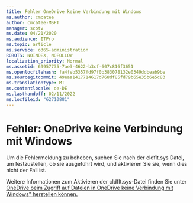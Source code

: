 ```yaml
---
title: Fehler OneDrive keine Verbindung mit Windows
ms.author: cmcatee
author: cmcatee-MSFT
manager: scotv
ms.date: 04/21/2020
ms.audience: ITPro
ms.topic: article
ms.service: o365-administration
ROBOTS: NOINDEX, NOFOLLOW
localization_priority: Normal
ms.assetid: 69957735-7ae3-4622-b3cf-607c816f3651
ms.openlocfilehash: fa4feb5357fd97f0b383078132e0349ddbeab9be
ms.sourcegitcommit: 49eaa1417714617d768df85fd79b65e35b6e5c83
ms.translationtype: MT
ms.contentlocale: de-DE
ms.lasthandoff: 02/11/2022
ms.locfileid: "62710881"
---
```

# <a name="error-onedrive-cannot-connect-to-windows"></a>Fehler: OneDrive keine Verbindung mit Windows

Um die Fehlermeldung zu beheben, suchen Sie nach der cldflt.sys Datei, um festzustellen, ob sie ausgeführt wird, und aktivieren Sie sie, wenn dies nicht der Fall ist. 
  
Weitere Informationen zum Aktivieren der cldflt.sys-Datei finden Sie unter [OneDrive beim Zugriff auf Dateien in OneDrive keine Verbindung mit Windows" herstellen können.](https://go.microsoft.com/fwlink/?Linkid=2031032)
  

